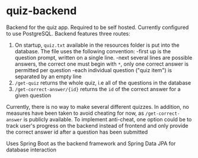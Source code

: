 # quiz-backend
Backend for the quiz app. Required to be self hosted. Currently configured to use PostgreSQL. Backend features three routes: 
1. On startup, `quiz.txt` available in the resources folder is put into the database. The file uses the following convention:
-first up is the question prompt, written on a single line.
-next several lines are possible answers, the correct one must begin with `*`, only one correct answer is permitted per question
-each individual question ("quiz item") is separated by an empty line
2. `/get-quiz` returns the whole quiz, i.e all of the questions in the database
3. `/get-correct-answer/{id}` returns the `id` of the correct answer for a given question

Currently, there is no way to make several different quizzes. In addition, no measures have been taken to avoid cheating for now, as `/get-correct-answer` is publicly available. To implement anti-cheat, one option could be to track user's progress on the backend instead of frontend and only provide the correct answer id after a question has been submitted

Uses Spring Boot as the backend framework and Spring Data JPA for database interaction

